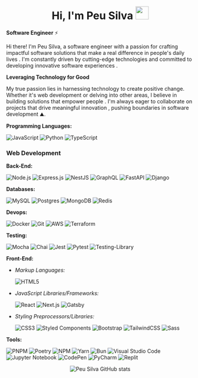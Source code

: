 
<h1 align="center"><b>Hi, I'm Peu Silva </b><img src="https://media.giphy.com/media/hvRJCLFzcasrR4ia7z/giphy.gif" width="35"></h1>

**Software Engineer** ⚡

Hi there! I'm Peu Silva, a software engineer with a passion for crafting impactful software solutions that make a real difference in people's daily lives . I'm constantly driven by cutting-edge technologies  and committed to developing innovative software experiences .

**Leveraging Technology for Good**

My true passion lies in harnessing technology to create positive change. Whether it's web development or delving into other areas, I believe in building solutions that empower people . I'm always eager to collaborate on projects that drive meaningful innovation , pushing boundaries in software development ⛰️.

**Programming Languages:**

![JavaScript](https://img.shields.io/badge/JavaScript-F7DF1E?style=plastic&logo=javascript&logoColor=black)
![Python](https://img.shields.io/badge/Python-3670A0?style=plastic&logo=python&logoColor=white)
![TypeScript](https://img.shields.io/badge/typescript-%23007ACC.svg?style=plastic&logo=typescript&logoColor=white)

### Web Development

**Back-End:**

  ![Node.js](https://img.shields.io/badge/Node.js-43B839?style=plastic&logo=node.js&logoColor=white)
  ![Express.js](https://img.shields.io/badge/express.js-%23404d59.svg?style=plastic&logo=express&logoColor=%2361DAFB)
  ![NestJS](https://img.shields.io/badge/NestJS-41D398?style=plastic&logo=nestjs&logoColor=white)
  ![GraphQL](https://img.shields.io/badge/GraphQL-E10098?style=plastic&logo=graphql&logoColor=white)
  ![FastAPI](https://img.shields.io/badge/FastAPI-005571?style=plastic&logo=fastapi)
  ![Django](https://img.shields.io/badge/django-%23092E20.svg?style=plastic&logo=django&logoColor=white)

**Databases:**

  ![MySQL](https://img.shields.io/badge/mysql-4479A1.svg?style=plastic&logo=mysql&logoColor=white)
  ![Postgres](https://img.shields.io/badge/postgres-%23316192.svg?style=plastic&logo=postgresql&logoColor=white)
  ![MongoDB](https://img.shields.io/badge/MongoDB-%234ea94b.svg?style=plastic&logo=mongodb&logoColor=white)
  ![Redis](https://img.shields.io/badge/redis-%23DD0031.svg?style=plastic&logo=redis&logoColor=white)

**Devops:**

  ![Docker](https://img.shields.io/badge/Docker-23951C?style=plastic&logo=docker&logoColor=white)
  ![Git](https://img.shields.io/badge/Git-F05032?style=plastic&logo=git&logoColor=white)
  ![AWS](https://img.shields.io/badge/Amazon%20Web%20Services-FF9900?style=plastic&logo=aws&logoColor=white)
  ![Terraform](https://img.shields.io/badge/Terraform-6829AB?style=plastic&logo=hashcorp&logoColor=white)

**Testing:**

  ![Mocha](https://img.shields.io/badge/Mocha-DD0030?style=plastic&logo=mocha&logoColor=white)
  ![Chai](https://img.shields.io/badge/Chai-4285F4?style=plastic&logo=chai&logoColor=white)
  ![Jest](https://img.shields.io/badge/Jest-c21325?style=plastic&logo=jest&logoColor=white)
  ![Pytest](https://img.shields.io/badge/pytest-orange?style=plastic&logo=pytest&logoColor=white)
  ![Testing-Library](https://img.shields.io/badge/-TestingLibrary-%23E33332?style=plastic&logo=testing-library&logoColor=white)

**Front-End:**

* *Markup Languages:*

  ![HTML5](https://img.shields.io/badge/html5-%23E34F26.svg?style=plastic&logo=html5&logoColor=white)

* *JavaScript Libraries/Frameworks:*

  ![React](https://img.shields.io/badge/React-20232A?style=plastic&logo=react&logoColor=61DAFB)
  ![Next.js](https://img.shields.io/badge/Next.js-000000?style=plastic&logo=next.js&logoColor=white)
  ![Gatsby](https://img.shields.io/badge/Gatsby-%23663399.svg?style=plastic&logo=gatsby&logoColor=white)

* *Styling Preprocessors/Libraries:*

  ![CSS3](https://img.shields.io/badge/css3-%231572B6.svg?style=plastic&logo=css3&logoColor=white)
  ![Styled Components](https://img.shields.io/badge/styled--components-DB7093?style=plastic&logo=styled-components&logoColor=white)
  ![Bootstrap](https://img.shields.io/badge/bootstrap-%238511FA.svg?style=plastic&logo=bootstrap&logoColor=white)
  ![TailwindCSS](https://img.shields.io/badge/tailwindcss-%2338B2AC.svg?style=plastic&logo=tailwind-css&logoColor=white)
  ![Sass](https://img.shields.io/badge/Sass-3B777E?style=plastic&logo=sass&logoColor=white)

**Tools:**

  ![PNPM](https://img.shields.io/badge/pnpm-%234a4a4a.svg?style=plastic&logo=pnpm&logoColor=f69220)
  ![Poetry](https://img.shields.io/badge/Poetry-%233B82F6.svg?style=plastic&logo=poetry&logoColor=0B3D8D)
  ![NPM](https://img.shields.io/badge/NPM-%23CB3837.svg?style=plastic&logo=npm&logoColor=white)
  ![Yarn](https://img.shields.io/badge/yarn-%232C8EBB.svg?style=plastic&logo=yarn&logoColor=white)
  ![Bun](https://img.shields.io/badge/Bun-%23000000.svg?style=plastic&logo=bun&logoColor=white)
  ![Visual Studio Code](https://img.shields.io/badge/Visual%20Studio%20Code-0078d7.svg?style=plastic&logo=visual-studio-code&logoColor=white)
  ![Jupyter Notebook](https://img.shields.io/badge/jupyter-%23FA0F00.svg?style=plastic&logo=jupyter&logoColor=white)
  ![CodePen](https://img.shields.io/badge/CodePen-white?style=plastic&logo=codepen&logoColor=black)
  ![PyCharm](https://img.shields.io/badge/pycharm-143?style=plastic&logo=pycharm&logoColor=black&color=black&labelColor=green)
  ![Replit](https://img.shields.io/badge/Replit-DD1200?style=plastic&logo=Replit&logoColor=white)

<div align="center">

![Peu Silva GitHub stats](https://github-readme-stats.vercel.app/api?username=peueueu&theme=dark&show_icons=true&locale=en)

</div>
